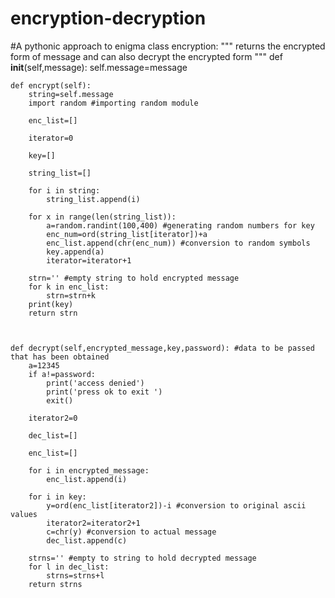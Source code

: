 # encryption-decryption
#A pythonic approach to enigma
class encryption:
    """ returns the encrypted form of message and can also decrypt the encrypted form """
    def __init__(self,message):
        self.message=message

        
    def encrypt(self):
        string=self.message
        import random #importing random module
        
        enc_list=[]
        
        iterator=0
        
        key=[]
        
        string_list=[]
        
        for i in string:
            string_list.append(i)
                
        for x in range(len(string_list)):
            a=random.randint(100,400) #generating random numbers for key
            enc_num=ord(string_list[iterator])+a 
            enc_list.append(chr(enc_num)) #conversion to random symbols
            key.append(a)
            iterator=iterator+1
            
        strn='' #empty string to hold encrypted message
        for k in enc_list:
            strn=strn+k
        print(key)
        return strn


    
    def decrypt(self,encrypted_message,key,password): #data to be passed that has been obtained
        a=12345
        if a!=password:
            print('access denied')
            print('press ok to exit ')
            exit()
        
        iterator2=0
        
        dec_list=[]
        
        enc_list=[]
        
        for i in encrypted_message:
            enc_list.append(i)
            
        for i in key:
            y=ord(enc_list[iterator2])-i #conversion to original ascii values
            iterator2=iterator2+1
            c=chr(y) #conversion to actual message
            dec_list.append(c)
            
        strns='' #empty to string to hold decrypted message
        for l in dec_list:
            strns=strns+l
        return strns
            
